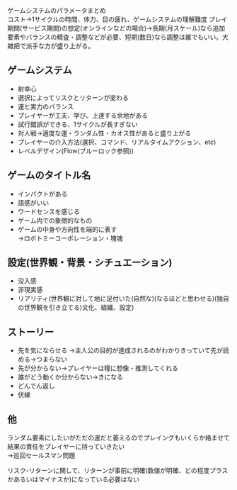 ゲームシステムのパラメータまとめ  
コスト→1サイクルの時間、体力、目の疲れ、ゲームシステムの理解難度
プレイ期間(サービス期間)の想定(オンラインなどの場合)→長期(月スケール)なら追加要素やバランスの精査・調整などが必要、短期(数日)なら調整は雑でもいい。大雑把で派手な方が盛り上がる。

## ゲームシステム
- 射幸心
- 選択によってリスクとリターンが変わる
- 運と実力のバランス
- プレイヤーが工夫、学び、上達する余地がある
- 試行錯誤ができる、1サイクルが長すぎない
- 対人戦→適度な運・ランダム性・カオス性があると盛り上がる
- プレイヤーの介入方法(選択、コマンド、リアルタイムアクション、etc)
- レベルデザイン(Flow(ブルーロック参照))

## ゲームのタイトル名
- インパクトがある  
- 語感がいい  
- ワードセンスを感じる  
- ゲーム内での象徴的なもの  
- ゲームの中身や方向性を端的に表す  
→ロボトミーコーポレーション・塊魂  

## 設定(世界観・背景・シチュエーション)
- 没入感
- 非現実感
- リアリティ(世界観に対して地に足付いた(自然な)(なるほどと思わせる)(独自の世界観を引き立てる)文化、組織、設定)

## ストーリー
- 先を気にならせる
→主人公の目的が達成されるのがわかりきっていて先が読める→つまらない
- 先が分からない→プレイヤーは糧に想像・推測してくれる
- 誰がどう動くか分からない→きになる
- どんでん返し
- 伏線

## 他
ランダム要素にしたいがただの運だと萎えるのでプレイングもいくらか絡ませて結果の責任をプレイヤーに持っていきたい  
→巡回セールスマン問題  

リスク-リターンに関して、リターンが事前に明確(数値が明確、どの程度プラスかあるいはマイナスか)になっている必要はない
